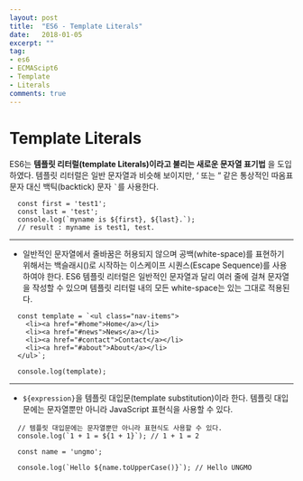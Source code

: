 ```yaml
---
layout: post
title:  "ES6 - Template Literals"
date:   2018-01-05
excerpt: ""
tag:
- es6
- ECMAScipt6
- Template
- Literals
comments: true
---
```


Template Literals
===

ES6는 **템플릿 리터럴(template Literals)이라고 불리는 새로운 문자열 표기법** 을 도입하였다. 템플릿 리터럴은 일반 문자열과 비슷해 보이지만, ‘ 또는 “ 같은 통상적인 따옴표 문자 대신 백틱(backtick) 문자 <code>\`</code>를 사용한다.

```
  const first = 'test1';
  const last = 'test';
  console.log(`myname is ${first}, ${last}.`);
  // result : myname is test1, test.
```

---

  - 일반적인 문자열에서 줄바꿈은 허용되지 않으며 공백(white-space)를 표현하기 위해서는 백슬래시(\)로 시작하는 이스케이프 시퀀스(Escape Sequence)를 사용하여야 한다. ES6 템플릿 리터럴은 일반적인 문자열과 달리 여러 줄에 걸쳐 문자열을 작성할 수 있으며 템플릿 리터럴 내의 모든 white-space는 있는 그대로 적용된다.

```
  const template = `<ul class="nav-items">
    <li><a href="#home">Home</a></li>
    <li><a href="#news">News</a></li>
    <li><a href="#contact">Contact</a></li>
    <li><a href="#about">About</a></li>
  </ul>`;

  console.log(template);
```

---

 - `${expression}`을 템플릿 대입문(template substitution)이라 한다. 템플릿 대입문에는 문자열뿐만 아니라 JavaScript 표현식을 사용할 수 있다.

```
  // 템플릿 대입문에는 문자열뿐만 아니라 표현식도 사용할 수 있다.
  console.log(`1 + 1 = ${1 + 1}`); // 1 + 1 = 2

  const name = 'ungmo';

  console.log(`Hello ${name.toUpperCase()}`); // Hello UNGMO
```
